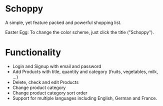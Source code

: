 # Schoppy

A simple, yet feature packed and powerful shopping list.

Easter Egg: To change the color scheme, just click the title ("Schoppy").

# Functionality

- Login and Signup with email and password
- Add Products with title, quantity and category (fruits, vegetables, milk, ...)
- Delete, check and edit Products
- Change product category
- Change product category sort order
- Support for multiple languages including English, German and France.
